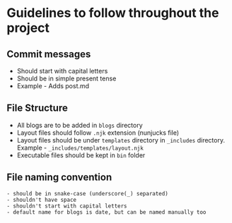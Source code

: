 # Guidelines to follow throughout the project
  ## Commit messages
  - Should start with capital letters
  - Should be in simple present tense
  - Example - Adds post.md

  ## File Structure
  - All blogs are to be added in `blogs` directory
  - Layout files should follow `.njk` extension (nunjucks file)
  - Layout files should be under `templates` directory in `_includes` directory.
  Example - `_includes/templates/layout.njk`
  - Executable files should be kept in `bin` folder

  ## File naming convention
    - should be in snake-case (underscore(_) separated)
    - shouldn't have space
    - shouldn't start with capital letters
    - default name for blogs is date, but can be named manually too

